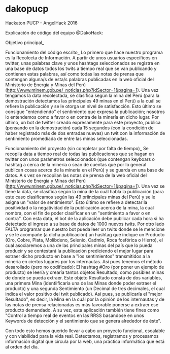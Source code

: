# dakopucp
Hackaton PUCP - AngelHack 2016

Explicación de código del equipo @DakoHack:

Objetivo principal_ 

Funcionamiento del código escrito_ Lo primero que hace nuestro programa es la Recolecta de Información.
A partir de unos usuarios específicos en twitter, unas palabras clave y unos hashtags seleccionados se registra
en una base de datos todos los twits a tiempo real que se van publicando y contienen estas palabras, así como todas
las notas de prensa que contengan alguna/s de esta/s palabras publicadas en la web oficial del Ministerio de Energia
y Minas del Perú (http://www.minem.gob.pe/_noticias.php?idSector=1&pagina=1).
Una vez tengamos la data recolectada, se clasifica según la mina del Perú (para la demostración detectamos las principales
49 minas en el Perú) a la cuál se refiere la publicación y se le otorga un nivel de satisfacción. Esto último se consigue 
"entendiendo" el sentimiento que expresa la publicación; nosotros lo entendemos como a favor o en contra de la minería 
en dicho lugar.
Por último, un bot de twitter creado expresamente para este proyecto, publica (pensando en la demostración) cada 15 segundos
(con la condición de haber registrado más de dos entradas nuevas) un twit con la información de sentimiento promediada de
entre las minas seleccionadas.

Funcionamiento del proyecto (sin completar por falta de tiempo)_ Se recopila data a tiempo real de todas las publicaciones
que se hagan en twitter con unos parámetros seleccionados (que contengan keyboars o hashtag a cerca de la minería o sean 
de cuentas que por lo general publican cosas acerca de la minería en el Perú) y se guarda en una base de datos. A s vez se 
recopilan las notas de prensa de la web oficial del Ministerio de Energia y Minas del Perú (http://www.minem.gob.pe/_noticias.php?idSector=1&pagina=1).
Una vez se tiene la data, se clasifica según la mina de la cuál habla la publicación (para este caso clasificamos según
las 49 priincipales minas del Perú) y se le asigna un "valor de sentimiento". Esto último se refiere a detectar la positividad
o la negatividad de la publicación acerca de la mina, la cual nombra, con el fin de poder clasificar en un "sentimiento a favor o en contra".
Con esta data, el bot de la aplicación debe publicar cada hora si ha detectado el ingreso a su base de datos de 1000 nuevos twits.
Por otro lado FALTA programar que nuestro bot pueda leer un twits donde se le mencione y se le acompañe (a dicha publicación)
un hashtag que indique un Producto (Oro, Cobre, Plata, Molibdeno, Selenio, Cadmio, Roca fosfórica o Hierro), el cual asociaremos
a una de las principales minas del país que lo pueda producir y se contestará la publicación prediciendo el mejor lugar
para extraer dicho producto en base a "los sentimientos" transmitidos a la mineria en ciertos lugares por los internautas.
Así pues tenemos el método desarollado (pero no codificado): El hashtag #Oro (por poner un ejemplo de producto) se leería 
y crearía tantos objetos Resultado, como posibles minas de donde se pueda extraer. Este objeto Resultado consta de dos 
variables, una primera Mina (identiificaría una de las Minas donde poder extraer el producto) y una segunda Sentimiento
(un Decimal de tres decimales, el cual indica el valor positivo del twit publicado). Así pues, se publicaría el "mejor Resultado",
es decir, la Mina en la cuál por la opinión de los internautas y de las notas de prensa relacionadas es más favorable
ponerse a extraer ese producto demandado.
A su vez, esta aplicación también tiene fines como "Control a tiempo real de eventos en las RRSS basandose en unos Keywords
de detección y el sentimiento que se genera alrededor de éste".

Con todo esto hemos querido llevar a cabo un proyecto funcional, escalable y con viabilidad para la vida real.
Detectamos, registramos y procesamos información digital que circula por la web, una  práctica informática que
está al orden del día.
